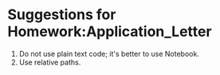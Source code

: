 # Suggestions for Homework:Application_Letter

1. Do not use plain text code; it's better to use Notebook.
2. Use relative paths.